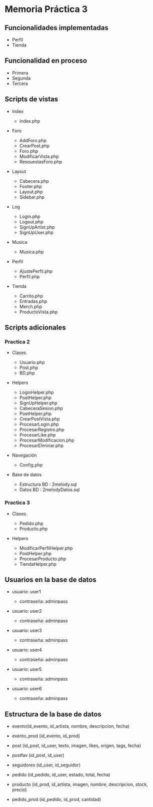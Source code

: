 # Memoria Práctica 3

## Funcionalidades implementadas

* Perfil
* Tienda


## Funcionalidad en proceso
* Primera
* Segunda
* Tercera


## Scripts de vistas

* Index
    * index.php

* Foro
    * AddForo.php
    * CrearPost.php
    * Foro.php
    * ModificarVista.php
    * ResouestasForo.php

* Layout
    * Cabecera.php
    * Footer.php
    * Layout.php
    * Sidebar.php

* Log
    * Login.php
    * Logout.php
    * SignUpArtist.php
    * SignUpUser.php

* Musica
    * Musica.php

* Perfil
    * AjustePerfil.php
    * Perfil.php

* Tienda
    * Carrito.php
    * Entradas.php
    * Merch.php
    * ProductoVista.php

## Scripts adicionales

### Practica 2

* Clases
    * Usuario.php
    * Post.php
    * BD.php

* Helpers
    * LoginHelper.php
    * PostHelper.php
    * SignUpHelper.php
    * CabeceraSesion.php
    * PostHelper.php
    * CrearPostVista.php
    * ProcesarLogin.php
    * ProcesarRegistro.php
    * ProcesarLike.php
    * ProcesarModificacion.php
    * ProcesarEliminar.php

* Navegación
    * Config.php

* Base de datos
    * Estructura BD : 2melody.sql
    * Datos BD : 2melodyDatos.sql


### Practica 3

* Clases
    * Pedido.php
    * Producto.php
    
* Helpers
    * ModificarPerfilHelper.php
    * PostHelper.php
    * ProcesarProducto.php
    * TiendaHelper.php


## Usuarios en la base de datos
- usuario: user1 
    - contraseña: adminpass

- usuario: user2 
    - contraseña: adminpass

- usuario: user3 
    - contraseña: adminpass

- usuario: user4 
    - contraseña: adminpass

- usuario: user5 
    - contraseña: adminpass

- usuario: user6 
    - contraseña: adminpass

## Estructura de la base de datos

- evento(id_evento, id_artista, nombre, descripcion, fecha)

- evento_prod (id_evento, id_prod)

- post (id_post, id_user, texto, imagen, likes, origen, tags, fecha)

- postfav (id_post, id_user)

- seguidores (id_user, id_seguidor)

- pedido (id_pedido, id_user, estado, total, fecha)

- producto (id_prod, id_artista, imagen, nombre, descripcion, stock, precio)

- pedido_prod (id_pedido, id_prod, cantidad)